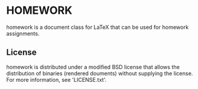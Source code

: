 HOMEWORK
========

homework is a document class for LaTeX that can be used for homework assignments.

License
-------

homework is distributed under a modified BSD license that allows the distribution of binaries (rendered douments) without supplying the license. For more information, see 'LICENSE.txt'.
